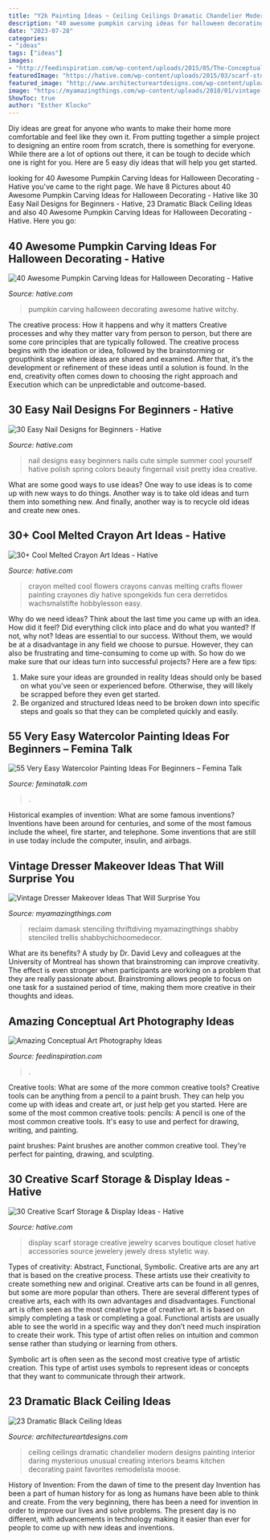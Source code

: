 ```yaml
---
title: "Y2k Painting Ideas ~ Ceiling Ceilings Dramatic Chandelier Modern Designs Painting Interior Daring Mysterious Unusual Creating Interiors Beams Kitchen Decorating Paint Favorites Remodelista Moose"
description: "40 awesome pumpkin carving ideas for halloween decorating"
date: "2023-07-28"
categories:
- "ideas"
tags: ["ideas"]
images:
- "http://feedinspiration.com/wp-content/uploads/2015/05/The-Conceptual-Brilliance-of-Photography-768x1024.jpg"
featuredImage: "https://hative.com/wp-content/uploads/2015/03/scarf-storage-ideas/29-creative-scarf-storage-and-display-ideas.jpg"
featured_image: "http://www.architectureartdesigns.com/wp-content/uploads/2013/11/1218.jpg"
image: "https://myamazingthings.com/wp-content/uploads/2018/01/vintage-dresser-makeover-5-.jpg"
ShowToc: true
author: "Esther Klocko"
---
```



Diy ideas are great for anyone who wants to make their home more comfortable and feel like they own it. From putting together a simple project to designing an entire room from scratch, there is something for everyone. While there are a lot of options out there, it can be tough to decide which one is right for you. Here are 5 easy diy ideas that will help you get started.

	

		
looking for 40 Awesome Pumpkin Carving Ideas for Halloween Decorating - Hative you've came to the right page. We have 8 Pictures about 40 Awesome Pumpkin Carving Ideas for Halloween Decorating - Hative like 30 Easy Nail Designs for Beginners - Hative, 23 Dramatic Black Ceiling Ideas and also 40 Awesome Pumpkin Carving Ideas for Halloween Decorating - Hative. Here you go:
		
    
## 40 Awesome Pumpkin Carving Ideas For Halloween Decorating - Hative

<img loading=lazy src="https://hative.com/wp-content/uploads/2014/10/pumpkin-carving-ideas/35-witchy-pumpkin.jpg" onerror="this.onerror=null;this.src='https://tse2.mm.bing.net/th?id=OIP.vrybA9y7Szo8uwcaukIHDwHaJ6&amp;pid=15.1';" alt="40 Awesome Pumpkin Carving Ideas for Halloween Decorating - Hative">

_Source: hative.com_

>pumpkin carving halloween decorating awesome hative witchy. 

	

The creative process: How it happens and why it matters
Creative processes and why they matter vary from person to person, but there are some core principles that are typically followed. The creative process begins with the ideation or idea, followed by the brainstorming or groupthink stage where ideas are shared and examined. After that, it’s the development or refinement of these ideas until a solution is found. In the end, creativity often comes down to choosing the right approach and Execution which can be unpredictable and outcome-based.

    
## 30 Easy Nail Designs For Beginners - Hative

<img loading=lazy src="https://hative.com/wp-content/uploads/2014/11/easy-nail-designs/10-easy-nail-designs-for-beginners.jpg" onerror="this.onerror=null;this.src='https://tse3.mm.bing.net/th?id=OIP.ecU7DHnwjSRTy89qLPMjcwHaKe&amp;pid=15.1';" alt="30 Easy Nail Designs for Beginners - Hative">

_Source: hative.com_

>nail designs easy beginners nails cute simple summer cool yourself hative polish spring colors beauty fingernail visit pretty idea creative. 

	

What are some good ways to use ideas?
One way to use ideas is to come up with new ways to do things. Another way is to take old ideas and turn them into something new. And finally, another way is to recycle old ideas and create new ones.

    
## 30+ Cool Melted Crayon Art Ideas - Hative

<img loading=lazy src="https://hative.com/wp-content/uploads/2014/04/melted-crayon-art/15-flowers.jpg" onerror="this.onerror=null;this.src='https://tse4.mm.bing.net/th?id=OIP.p_TA_XRZ23g6XZfcSJzzNwHaJ6&amp;pid=15.1';" alt="30+ Cool Melted Crayon Art Ideas - Hative">

_Source: hative.com_

>crayon melted cool flowers crayons canvas melting crafts flower painting crayones diy hative spongekids fun cera derretidos wachsmalstifte hobbylesson easy. 

	

Why do we need ideas?
Think about the last time you came up with an idea. How did it feel? Did everything click into place and do what you wanted? If not, why not?
Ideas are essential to our success. Without them, we would be at a disadvantage in any field we choose to pursue. However, they can also be frustrating and time-consuming to come up with. So how do we make sure that our ideas turn into successful projects? Here are a few tips: 

1) Make sure your ideas are grounded in reality 
Ideas should only be based on what you've seen or experienced before. Otherwise, they will likely be scrapped before they even get started. 
2) Be organized and structured 
Ideas need to be broken down into specific steps and goals so that they can be completed quickly and easily.

    
## 55 Very Easy Watercolor Painting Ideas For Beginners – Femina Talk

<img loading=lazy src="https://www.feminatalk.com/wp-content/uploads/2018/08/Very-Easy-Watercolor-Painting-Ideas-for-beginners00012.jpg" onerror="this.onerror=null;this.src='https://tse1.mm.bing.net/th?id=OIP.xVZTKcQQwhbMDw9A0d1K6gHaKe&amp;pid=15.1';" alt="55 Very Easy Watercolor Painting Ideas For Beginners – Femina Talk">

_Source: feminatalk.com_

>. 

	

Historical examples of invention: What are some famous inventions?
Inventions have been around for centuries, and some of the most famous include the wheel, fire starter, and telephone. Some inventions that are still in use today include the computer, insulin, and airbags.

    
## Vintage Dresser Makeover Ideas That Will Surprise You

<img loading=lazy src="https://myamazingthings.com/wp-content/uploads/2018/01/vintage-dresser-makeover-5-.jpg" onerror="this.onerror=null;this.src='https://tse4.mm.bing.net/th?id=OIP.q_oSHhpivVufyVdNlvjS8AHaLG&amp;pid=15.1';" alt="Vintage Dresser Makeover Ideas That Will Surprise You">

_Source: myamazingthings.com_

>reclaim damask stenciling thriftdiving myamazingthings shabby stenciled trellis shabbychichoomedecor. 

	

What are its benefits?
A study by Dr. David Levy and colleagues at the University of Montreal has shown that brainstroming can improve creativity. The effect is even stronger when participants are working on a problem that they are really passionate about. Brainstroming allows people to focus on one task for a sustained period of time, making them more creative in their thoughts and ideas.

    
## Amazing Conceptual Art Photography Ideas

<img loading=lazy src="http://feedinspiration.com/wp-content/uploads/2015/05/The-Conceptual-Brilliance-of-Photography-768x1024.jpg" onerror="this.onerror=null;this.src='https://tse1.mm.bing.net/th?id=OIP._25zBKLDgGsmo3V93-O8gwHaJ4&amp;pid=15.1';" alt="Amazing Conceptual Art Photography Ideas">

_Source: feedinspiration.com_

>. 

	

Creative tools: What are some of the more common creative tools?
Creative tools can be anything from a pencil to a paint brush. They can help you come up with ideas and create art, or just help get you started. Here are some of the most common creative tools:
pencils: A pencil is one of the most common creative tools. It's easy to use and perfect for drawing, writing, and painting.

paint brushes: Paint brushes are another common creative tool. They're perfect for painting, drawing, and sculpting.

    
## 30 Creative Scarf Storage &amp; Display Ideas - Hative

<img loading=lazy src="https://hative.com/wp-content/uploads/2015/03/scarf-storage-ideas/29-creative-scarf-storage-and-display-ideas.jpg" onerror="this.onerror=null;this.src='https://tse3.mm.bing.net/th?id=OIP.9T2XyBj6h6HcDNLCGOAUZAHaMY&amp;pid=15.1';" alt="30 Creative Scarf Storage &amp; Display Ideas - Hative">

_Source: hative.com_

>display scarf storage creative jewelry scarves boutique closet hative accessories source jewelery jewely dress styletic way. 

	

Types of creativity: Abstract, Functional, Symbolic.
Creative arts are any art that is based on the creative process. These artists use their creativity to create something new and original. Creative arts can be found in all genres, but some are more popular than others. There are several different types of creative arts, each with its own advantages and disadvantages.
Functional art is often seen as the most creative type of creative art. It is based on simply completing a task or completing a goal. Functional artists are usually able to see the world in a specific way and they don’t need much inspiration to create their work. This type of artist often relies on intuition and common sense rather than studying or learning from others.

 Symbolic art is often seen as the second most creative type of artistic creation. This type of artist uses symbols to represent ideas or concepts that they want to communicate through their artwork.

    
## 23 Dramatic Black Ceiling Ideas

<img loading=lazy src="http://www.architectureartdesigns.com/wp-content/uploads/2013/11/1218.jpg" onerror="this.onerror=null;this.src='https://tse3.mm.bing.net/th?id=OIP.r30iuVcAAbvnJLobQHG8BwHaLH&amp;pid=15.1';" alt="23 Dramatic Black Ceiling Ideas">

_Source: architectureartdesigns.com_

>ceiling ceilings dramatic chandelier modern designs painting interior daring mysterious unusual creating interiors beams kitchen decorating paint favorites remodelista moose. 

	

History of Invention: From the dawn of time to the present day
Invention has been a part of human history for as long as humans have been able to think and create. From the very beginning, there has been a need for invention in order to improve our lives and solve problems. The present day is no different, with advancements in technology making it easier than ever for people to come up with new ideas and inventions.


